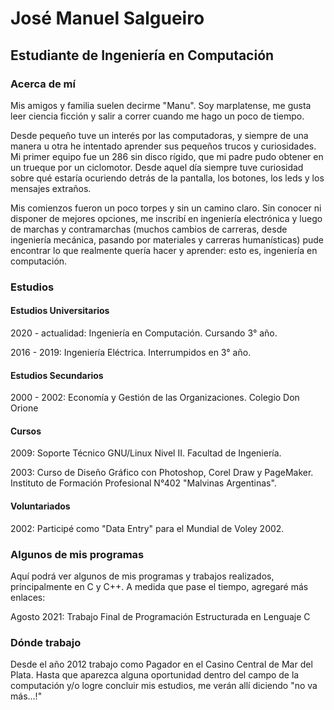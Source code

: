 # José Manuel Salgueiro
## Estudiante de Ingeniería en Computación

### Acerca de mí

Mis amigos y familia suelen decirme "Manu". Soy marplatense, me gusta leer ciencia ficción y salir a correr cuando me hago un poco de tiempo.

Desde pequeño tuve un interés por las computadoras, y siempre de una manera u otra he intentado aprender sus pequeños trucos y curiosidades. Mi primer equipo fue un 286 sin disco rígido, que mi padre pudo obtener en un trueque por un ciclomotor. Desde aquel día siempre tuve curiosidad sobre qué estaría ocuriendo detrás de la pantalla, los botones, los leds y los mensajes extraños.

Mis comienzos fueron un poco torpes y sin un camino claro. Sin conocer ni disponer de mejores opciones, me inscribí en ingeniería electrónica y luego de marchas y contramarchas (muchos cambios de carreras, desde ingeniería mecánica, pasando por materiales y carreras humanísticas) pude encontrar lo que realmente quería hacer y aprender: esto es, ingeniería en computación.

### Estudios

#### Estudios Universitarios

2020 - actualidad: Ingeniería en Computación. Cursando 3° año.

2016 - 2019: Ingeniería Eléctrica. Interrumpidos en 3° año.

#### Estudios Secundarios

2000 - 2002: Economía y Gestión de las Organizaciones. Colegio Don Orione

#### Cursos

2009: Soporte Técnico GNU/Linux Nivel II. Facultad de Ingeniería.

2003: Curso de Diseño Gráfico con Photoshop, Corel Draw y PageMaker. Instituto de Formación Profesional N°402 "Malvinas Argentinas".

#### Voluntariados

2002: Participé como "Data Entry" para el Mundial de Voley 2002.

### Algunos de mis programas

Aquí podrá ver algunos de mis programas y trabajos realizados, principalmente en C y C++. A medida que pase el tiempo, agregaré más enlaces:

Agosto 2021: Trabajo Final de Programación Estructurada en Lenguaje C

### Dónde trabajo

Desde el año 2012 trabajo como Pagador en el Casino Central de Mar del Plata. Hasta que aparezca alguna oportunidad dentro del campo de la computación y/o logre concluir mis estudios, me verán allí diciendo "no va más...!"

